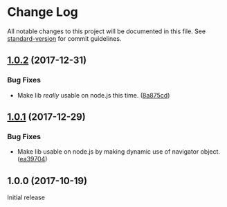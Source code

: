 # Change Log

All notable changes to this project will be documented in this file. See [standard-version](https://github.com/conventional-changelog/standard-version) for commit guidelines.

<a name="1.0.2"></a>
## [1.0.2](https://github.com/svenwiegand/typed-intl/compare/v1.0.1...v1.0.2) (2017-12-31)


### Bug Fixes

* Make lib *really* usable on node.js this time. ([8a875cd](https://github.com/svenwiegand/typed-intl/commit/8a875cd))



<a name="1.0.1"></a>
## [1.0.1](https://github.com/svenwiegand/typed-intl/compare/v1.0.0...v1.0.1) (2017-12-29)


### Bug Fixes

* Make lib usable on node.js by making dynamic use of navigator object. ([ea39704](https://github.com/svenwiegand/typed-intl/commit/ea39704))



<a name="1.0.0"></a>
## 1.0.0 (2017-10-19)
Initial release
